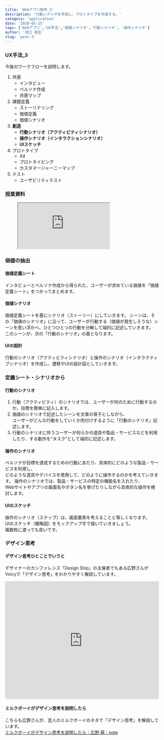 ```yaml
---
title: 'Webアプリ制作_3'
description: '行動シナリオを作成し、プロトタイプを作成する。'
category: 'application'
date: '2020-05-15'
tags: ['Webアプリ','UX手法','価値シナリオ','行動シナリオ', '操作シナリオ']
author: '河口 英生'
slug: 'post-3'
---
```

<div class="post-section">
<h3 class="title is-5" >UX手法_3</h3>

今後のワークフローを説明します。
1. 共感
    - インタビュー
    - ペルソナ作成
    - 共感マップ
1. 課題定義
    - ストーリテリング
    - 価値定義
    - 価値シナリオ
1. **創造**
    - **行動シナリオ（アクティビティシナリオ）**
    - **操作シナリオ（インタラクションシナリオ）**
    - **UIスケッチ**
1. プロトタイプ
    - Xd
    - プロトタイピング
    - カスタマージャーニーマップ
1. テスト
    - ユーザビリティテスト

</div>
<div class="post-section">
<h3 class="title is-5" >授業資料</h3>

<figure class="is-fullwidth slide">
  <iframe src="https://drive.google.com/file/d/1w9AxxerBwya3ODCyZdfo8Lozdy7l3USQ/preview"></iframe>
</figure>

</div>

<div class="post-section">
<h3 class="title is-5" >価値の抽出</h3>

<h4 class="title is-6" >価値定義シート</h4>

インタビューとペルソナ作成から得られた、ユーザーが求めている価値を「価値定義シート」をつかってまとめます。

<h4 class="title is-6" >価値シナリオ</h4>

価値定義シートを基にシナリオ（ストーリー）にしていきます。
シーンは、その「価値のシナリオ」に沿って、ユーザーが行動する（価値が発生しそうな）シーンを思い浮かべ、ひとつひとつの行動を分解して端的に記述していきます。  
このシーンが、次の「行動のシナリオ」の基となります。


<h4 class="title is-6" >UIの設計</h4>

行動のシナリオ（アクティビティシナリオ）と操作のシナリオ（インタラクティブシナリオ）を作成し、遷移やUIの設計図としていきます。
</div>

<div class="post-section">
<h3 class="title is-5" >定義シート・シナリオから</h3>
<h4 class="title is-6" >行動のシナリオ</h4>

1. 行動（アクティビティ）のシナリオでは、ユーザーが何のために行動するのか、目標を簡単に記入します。  
1. 価値のシナリオで記述したシーンを文章の骨子としながら、  
ユーザーがどんな行動をしていくか肉付けするように「行動のシナリオ」記述します。
1. 行動のシナリオに伴うユーザーが何らかの道具や製品・サービスなどを利用したり、する動作を“タスク”として端的に記述します。

<h4 class="title is-6" >操作のシナリオ</h4>

ペルソナが目標を達成するための行動にあたり、具体的にどのような製品・サービスを利用し、  
どのような道具やデバイスを使用して、どのように操作するのかを考えていきます。
操作のシナリオでは、製品・サービスの特定の機能名を入れたり、  
Webサイトやアプリの画面名やボタン名を挙げたりしながら具体的な操作を検討します。

<h4 class="title is-6" >UIのスケッチ</h4>

操作のシナリオ（ステップ）は、画面要素を考えることと等しくなります。  
UIのスケッチ（概略図）をモックアップ手で描いていきましょう。  
複数枚に渡っても良いです。

</div>

<div class="post-section">
<h3 class="title is-5" >デザイン思考</h3>
<h4 class="title is-6" >デザイン思考ひとことでいうと</h4>

デザイナーのカンファレンス「Design Ship」の主催者でもある広野さんがVoicyで「デザイン思考」をわかりやすく解説しています。

<iframe src="https://voicy.jp/embed/channel/864/83471" width="100%" height="385" frameborder="0" scrolling="no" style="overflow:hidden"></iframe>


<h4 class="title is-6" >ミルクボーイがデザイン思考を説明したら</h4>

こちらも広野さんが、芸人のミルクボーイのネタで「デザイン思考」を解説しています。  
[ミルクボーイがデザイン思考を説明したら｜広野 萌｜note](https://note.com/hajipion/n/n2f12e98b3a85)

</div>